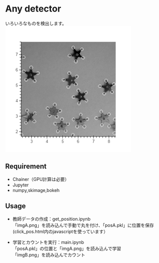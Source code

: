 # Any detector

いろいろなものを検出します。
<img src="https://raw.githubusercontent.com/samacoba/detector/master/sample.png">


## Requirement

- Chainer（GPU計算は必要）
- Jupyter
- numpy,skimage,bokeh

## Usage
- 教師データの作成：get_position.ipynb  
「imgA.png」を読み込んで手動で丸を付け、「posA.pkl」に位置を保存  
(click_pos.html内のjavascriptを使っています）

- 学習とカウントを実行：main.ipynb  
「posA.pkl」の位置と「imgA.png」を読み込んで学習  
「imgB.png」を読み込んでカウント  
